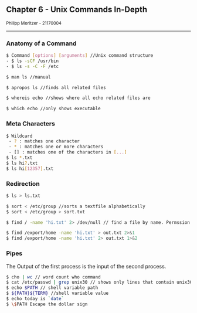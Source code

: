 ## Chapter 6 - Unix Commands In-Depth
<small>Philipp Moritzer - 21170004</small>
<hr/>

### Anatomy of a Command
```bash
$ Command [options] [arguments] //Unix command structure
- $ ls -sCF /usr/bin
- $ ls -s -C -F /etc

$ man ls //manual

$ apropos ls //finds all related files

$ whereis echo //shows where all echo related files are

$ which echo //only shows executable

```

### Meta Characters

```bash
$ Wildcard
 - ? : matches one character
 - * : matches one or more characters
 - [] : matches one of the characters in [...]
$ ls *.txt
$ ls hi?.txt
$ ls hi[12357].txt
```

### Redirection

```bash
$ ls > ls.txt

$ sort < /etc/group //sorts a textfile alphabetically
$ sort < /etc/group > sort.txt

$ find / -name 'hi.txt' 2> /dev/null // find a file by name. Permssion denied messages will be omitted.

$ find /export/home -name 'hi.txt' > out.txt 2>&1
$ find /export/home -name 'hi.txt' 2> out.txt 1>&2
```

### Pipes

The Output of the first process is the input of the second process.

```bash
$ cho | wc // word count who command
$ cat /etc/passwd | grep unix30 // shows only lines that contain unix30
$ echo $PATH // shell variable path
$ ${PATH}${TERM} //shell variable value
$ echo today is `date`
$ \$PATH Escape the dollar sign
```